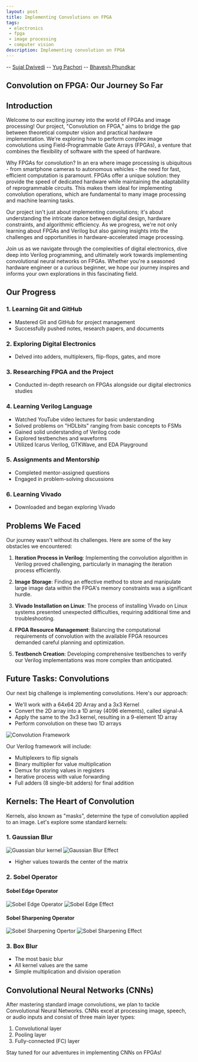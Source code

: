 ```yaml
---
layout: post
title: Implementing Convolutions on FPGA 
tags:
 - electronics
 - fpga
 - image processing
 - computer vision
description: Implementing convolution on FPGA
---
```



-- [Sujal Dwivedi](https://github.com/5usu)
-- [Yug Pachori](https://github.com/yug1025)
-- [Bhavesh Phundkar](https://github.com/shadyschrader)

## Convolution on FPGA: Our Journey So Far

## Introduction

Welcome to our exciting journey into the world of FPGAs and image processing! Our project, "Convolution on FPGA," aims to bridge the gap between theoretical computer vision and practical hardware implementation. We're exploring how to perform complex image convolutions using Field-Programmable Gate Arrays (FPGAs), a venture that combines the flexibility of software with the speed of hardware.

Why FPGAs for convolution? In an era where image processing is ubiquitous - from smartphone cameras to autonomous vehicles - the need for fast, efficient computation is paramount. FPGAs offer a unique solution: they provide the speed of dedicated hardware while maintaining the adaptability of reprogrammable circuits. This makes them ideal for implementing convolution operations, which are fundamental to many image processing and machine learning tasks.

Our project isn't just about implementing convolutions; it's about understanding the intricate dance between digital design, hardware constraints, and algorithmic efficiency. As we progress, we're not only learning about FPGAs and Verilog but also gaining insights into the challenges and opportunities in hardware-accelerated image processing.

Join us as we navigate through the complexities of digital electronics, dive deep into Verilog programming, and ultimately work towards implementing convolutional neural networks on FPGAs. Whether you're a seasoned hardware engineer or a curious beginner, we hope our journey inspires and informs your own explorations in this fascinating field.

## Our Progress

### 1. Learning Git and GitHub
- Mastered Git and GitHub for project management
- Successfully pushed notes, research papers, and documents

### 2. Exploring Digital Electronics
- Delved into adders, multiplexers, flip-flops, gates, and more

### 3. Researching FPGA and the Project
- Conducted in-depth research on FPGAs alongside our digital electronics studies

### 4. Learning Verilog Language
- Watched YouTube video lectures for basic understanding
- Solved problems on "HDLbits" ranging from basic concepts to FSMs
- Gained solid understanding of Verilog code
- Explored testbenches and waveforms
- Utilized Icarus Verilog, GTKWave, and EDA Playground

### 5. Assignments and Mentorship
- Completed mentor-assigned questions
- Engaged in problem-solving discussions

### 6. Learning Vivado
- Downloaded and began exploring Vivado

## Problems We Faced

Our journey wasn't without its challenges. Here are some of the key obstacles we encountered:

1. **Iteration Process in Verilog**: Implementing the convolution algorithm in Verilog proved challenging, particularly in managing the iteration process efficiently.

2. **Image Storage**: Finding an effective method to store and manipulate large image data within the FPGA's memory constraints was a significant hurdle.

3. **Vivado Installation on Linux**: The process of installing Vivado on Linux systems presented unexpected difficulties, requiring additional time and troubleshooting.

4. **FPGA Resource Management**: Balancing the computational requirements of convolution with the available FPGA resources demanded careful planning and optimization.

5. **Testbench Creation**: Developing comprehensive testbenches to verify our Verilog implementations was more complex than anticipated.

## Future Tasks: Convolutions

Our next big challenge is implementing convolutions. Here's our approach:

- We'll work with a 64x64 2D Array and a 3x3 Kernel
- Convert the 2D array into a 1D array (4096 elements), called signal-A
- Apply the same to the 3x3 kernel, resulting in a 9-element 1D array
- Perform convolution on these two 1D arrays

![Convolution Framework](/assets/posts/convolution-fpga/Convolutional-framework.png)

Our Verilog framework will include:
- Multiplexers to flip signals
- Binary multiplier for value multiplication
- Demux for storing values in registers
- Iterative process with value forwarding
- Full adders (8 single-bit adders) for final addition

## Kernels: The Heart of Convolution

Kernels, also known as "masks", determine the type of convolution applied to an image. Let's explore some standard kernels:

### 1. Gaussian Blur

![Guassian blur kernel](/assets/posts/convolution-fpga/Guassian-kernel.png)
![Gaussian Blur Effect](/assets/posts/convolution-fpga/Guassian-blur-effect.jpg)

- Higher values towards the center of the matrix

### 2. Sobel Operator

#### Sobel Edge Operator
![Sobel Edge Operator](/assets/posts/convolution-fpga/Sobel-edge-operator.png)
![Sobel Edge Effect](/assets/posts/convolution-fpga/sobel-edge-effect.jpg)

#### Sobel Sharpening Operator
![Sobel Sharpening Opertor](/assets/posts/convolution-fpga/sobel-sharpening-operator.png)
![Sobel Sharpening Effect](/assets/posts/convolution-fpga/sobel-sharpening-effect.png)

### 3. Box Blur

- The most basic blur
- All kernel values are the same
- Simple multiplication and division operation

## Convolutional Neural Networks (CNNs)

After mastering standard image convolutions, we plan to tackle Convolutional Neural Networks. CNNs excel at processing image, speech, or audio inputs and consist of three main layer types:

1. Convolutional layer
2. Pooling layer
3. Fully-connected (FC) layer

Stay tuned for our adventures in implementing CNNs on FPGAs!
